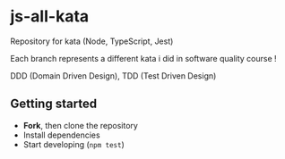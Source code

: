 # js-all-kata

Repository for kata (Node, TypeScript, Jest)

Each branch represents a different kata i did in software quality course  !

DDD (Domain Driven Design), TDD (Test Driven Design)

## Getting started

- **Fork**, then clone the repository
- Install dependencies
- Start developing (`npm test`)
